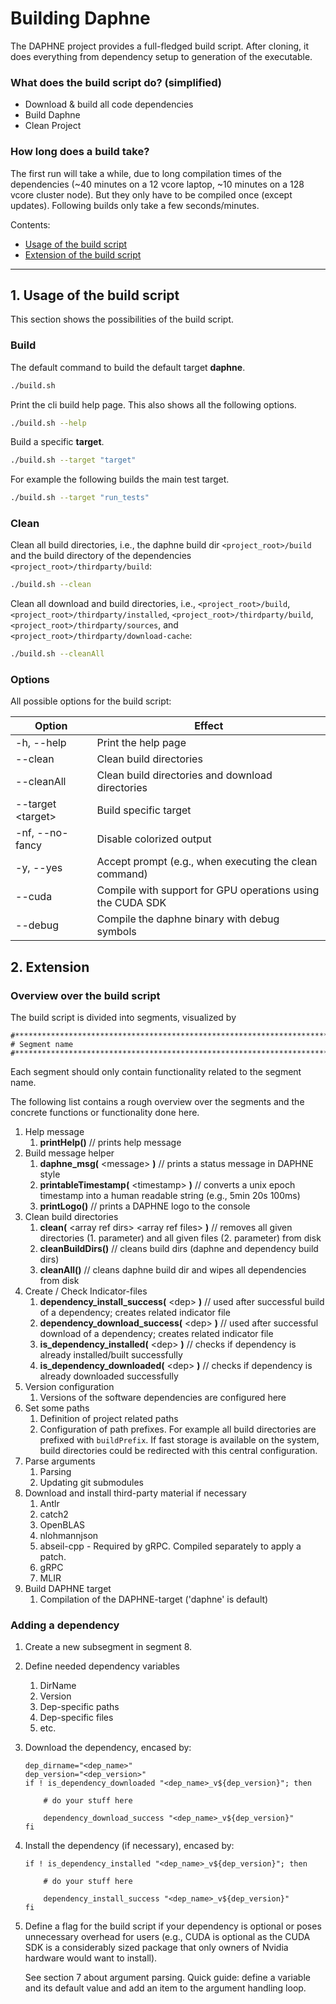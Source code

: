 # Building Daphne

The DAPHNE project provides a full-fledged build script. After cloning, it does everything from dependency setup to 
generation of the executable.

### What does the build script do? (simplified)

- Download & build all code dependencies
- Build Daphne
- Clean Project

### How long does a build take?

The first run will take a while, due to long compilation times of the dependencies (~40 minutes on a 12 vcore laptop, ~10 minutes on a 128 vcore cluster node). But they only have to be compiled once (except updates).
Following builds only take a few seconds/minutes.

Contents:
 - [Usage of the build script](#1-usage-of-the-build-script)
 - [Extension of the build script](#2-extension)


--- 
## 1. Usage of the build script

This section shows the possibilities of the build script.

### Build

The default command to build the default target **daphne**.

```bash
./build.sh
```

Print the cli build help page. This also shows all the following options.

```bash
./build.sh --help
```

Build a specific **target**.

```bash
./build.sh --target "target"
```
For example the following builds the main test target.
```bash
./build.sh --target "run_tests"
```


### Clean

Clean all build directories, i.e., the daphne build dir `<project_root>/build` and the build directory of the dependencies 
`<project_root>/thirdparty/build`:

```bash
./build.sh --clean
```

Clean all download and build directories, i.e., `<project_root>/build`, `<project_root>/thirdparty/installed`, `<project_root>/thirdparty/build`, `<project_root>/thirdparty/sources`, and `<project_root>/thirdparty/download-cache`:

```bash
./build.sh --cleanAll
```
### Options
All possible options for the build script:

| Option             | Effect                                                     |
|--------------------|------------------------------------------------------------|
| -h, --help         | Print the help page                                        |
| --clean            | Clean build directories                                    |
| --cleanAll         | Clean build directories and download directories           |
| --target \<target> | Build specific target                                      |
| -nf, --no-fancy    | Disable colorized output                                  |
| -y, --yes          | Accept prompt (e.g., when executing the clean command)      |
| --cuda             | Compile with support for GPU operations using the CUDA SDK |
| --debug            | Compile the daphne binary with debug symbols               |


## 2. Extension
### Overview over the build script
The build script is divided into segments, visualized by
```
#******************************************************************************
# Segment name
#******************************************************************************
```
Each segment should only contain functionality related to the segment name.

The following list contains a rough overview over the segments and the concrete functions or functionality done here. 
1. Help message
   1. **printHelp()** // prints help message
2. Build message helper
   1. **daphne_msg(** \<message> **)** // prints a status message in DAPHNE style
   2. **printableTimestamp(** \<timestamp> **)** // converts a unix epoch timestamp into a human readable string (e.g., 5min 20s 100ms)
   3. **printLogo()** // prints a DAPHNE logo to the console
3. Clean build directories
   1. **clean(** \<array ref dirs> \<array ref files> **)** // removes all given directories (1. parameter) and all given files (2. parameter) from disk
   2. **cleanBuildDirs()** // cleans build dirs (daphne and dependency build dirs)
   3. **cleanAll()** // cleans daphne build dir and wipes all dependencies from disk 
4. Create / Check Indicator-files
   1. **dependency_install_success(** \<dep> **)** // used after successful build of a dependency; creates related indicator file 
   2. **dependency_download_success(** \<dep> **)** // used after successful download of a dependency; creates related indicator file
   3. **is_dependency_installed(** \<dep> **)** // checks if dependency is already installed/built successfully
   4. **is_dependency_downloaded(** \<dep> **)** // checks if dependency is already downloaded successfully
5. Version configuration
   1. Versions of the software dependencies are configured here
6. Set some paths
   1. Definition of project related paths
   2. Configuration of path prefixes. For example all build directories are prefixed with `buildPrefix`. If fast storage 
      is available on the system, build directories could be redirected with this central configuration.
7. Parse arguments
   1. Parsing
   2. Updating git submodules
8. Download and install third-party material if necessary
   1. Antlr
   2. catch2
   3. OpenBLAS
   4. nlohmannjson
   5. abseil-cpp - Required by gRPC. Compiled separately to apply a patch.
   6. gRPC
   7. MLIR
9. Build DAPHNE target
   1. Compilation of the DAPHNE-target ('daphne' is default)

### Adding a dependency
1. Create a new subsegment in segment 8.
2. Define needed dependency variables
   1. DirName
   2. Version
   3. Dep-specific paths
   4. Dep-specific files
   5. etc.
3. Download the dependency, encased by:
    ```
    dep_dirname="<dep_name>"
    dep_version="<dep_version>"
    if ! is_dependency_downloaded "<dep_name>_v${dep_version}"; then
    
        # do your stuff here
    
        dependency_download_success "<dep_name>_v${dep_version}"
    fi
    ```
4. Install the dependency (if necessary), encased by:
    ```
    if ! is_dependency_installed "<dep_name>_v${dep_version}"; then
    
        # do your stuff here
    
        dependency_install_success "<dep_name>_v${dep_version}"
    fi
    ```
5. Define a flag for the build script if your dependency is optional or poses unnecessary 
   overhead for users (e.g., CUDA is optional as the CUDA SDK is a considerably sized package that only owners of Nvidia hardware would want to install).

   See section 7 about argument parsing. Quick guide: define a variable and its default value and add an item to the argument handling loop.

